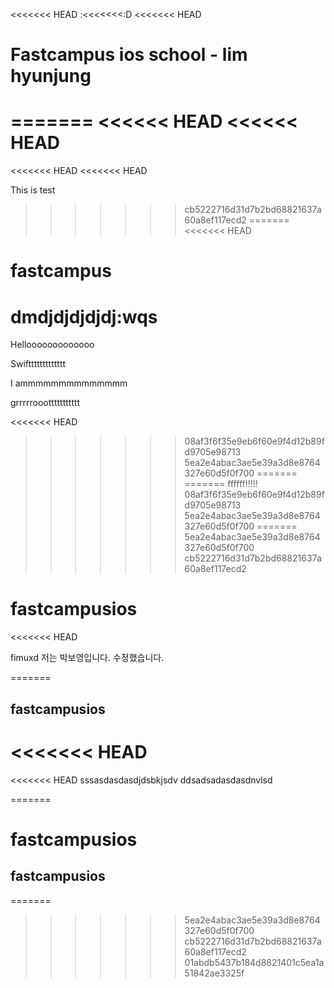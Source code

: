 <<<<<<< HEAD
:<<<<<<<:D
<<<<<<< HEAD
# Fastcampus ios school - lim hyunjung
=======
<<<<<< HEAD
<<<<<< HEAD
=======
<<<<<<< HEAD
<<<<<<< HEAD

This is test 



>>>>>>> cb5222716d31d7b2bd68821637a60a8ef117ecd2
=======
<<<<<<< HEAD
# fastcampus
dmdjdjdjdjdj:wqs
=======
Hellooooooooooooo

Swifttttttttttttt

I ammmmmmmmmmmmmm

grrrrrooottttttttttt

<<<<<<< HEAD

>>>>>>> 08af3f6f35e9eb6f60e9f4d12b89fd9705e98713
>>>>>>> 5ea2e4abac3ae5e39a3d8e8764327e60d5f0f700
=======
=======
ffffff!!!!!
>>>>>>> 08af3f6f35e9eb6f60e9f4d12b89fd9705e98713
>>>>>>> 5ea2e4abac3ae5e39a3d8e8764327e60d5f0f700
=======
>>>>>>> 5ea2e4abac3ae5e39a3d8e8764327e60d5f0f700
>>>>>>> cb5222716d31d7b2bd68821637a60a8ef117ecd2
# fastcampusios
<<<<<<< HEAD

fimuxd 
저는 박보영입니다. 수정했습니다.

=======
## fastcampusios
<<<<<<< HEAD
=======
<<<<<<< HEAD
sssasdasdasdjdsbkjsdv 
ddsadsadasdasdnvlsd

=======
# fastcampusios
## fastcampusios
=======
>>>>>>> 5ea2e4abac3ae5e39a3d8e8764327e60d5f0f700
>>>>>>> cb5222716d31d7b2bd68821637a60a8ef117ecd2
>>>>>>> 01abdb5437b184d8821401c5ea1a51842ae3325f
